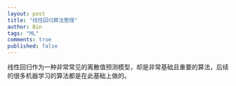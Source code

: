 ```yaml
---
layout: post
title: "线性回归算法整理"
author: Bin
tags: "ML"
comments: true
published: false
---
```


线性回归作为一种非常常见的离散值预测模型，却是非常基础且重要的算法，后续的很多机器学习的算法都是在此基础上做的。


